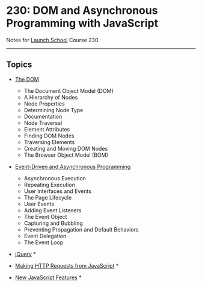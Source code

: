 # 230: DOM and Asynchronous Programming with JavaScript

Notes for [Launch School](https://launchschool.com/) Course 230

--------

## Topics

  * [The DOM](the_DOM.md)
    * The Document Object Model (DOM)
    * A Hierarchy of Nodes
    * Node Properties
    * Determining Node Type
    * Documentation
    * Node Traversal
    * Element Attributes
    * Finding DOM Nodes
    * Traversing Elements
    * Creating and Moving DOM Nodes
    * The Browser Object Model (BOM)

  * [Event-Driven and Asynchronous Programming](event_driven_and_async_programming.md)
    * Asynchronous Execution
    * Repeating Execution
    * User Interfaces and Events
    * The Page Lifecycle
    * User Events
    * Adding Event Listeners
    * The Event Object
    * Capturing and Bubbling
    * Preventing Propagation and Default Behaviors
    * Event Delegation
    * The Event Loop

  * [jQuery](jQuery.md)
    *

  * [Making HTTP Requests from JavaScript](making_HTTP_requests_from_JS.md)
    *

  * [New JavaScript Features](new_JS_features.md)
    *

